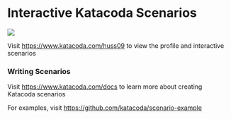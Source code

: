 # Interactive Katacoda Scenarios

[![](http://shields.katacoda.com/katacoda/huss09/count.svg)](https://www.katacoda.com/huss09 "Get your profile on Katacoda.com")

Visit https://www.katacoda.com/huss09 to view the profile and interactive scenarios

### Writing Scenarios
Visit https://www.katacoda.com/docs to learn more about creating Katacoda scenarios

For examples, visit https://github.com/katacoda/scenario-example
